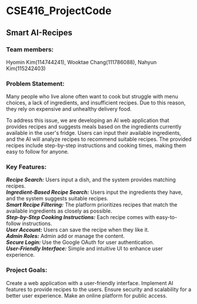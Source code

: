 # CSE416_ProjectCode

## Smart AI-Recipes

### Team members:

Hyomin Kim(114744241), Wooktae Chang(111786088), Nahyun Kim(115242403)

### Problem Statement:

Many people who live alone often want to cook but struggle with menu choices, a lack of ingredients, and insufficient recipes. Due to this reason, they rely on expensive and unhealthy delivery food.

To address this issue, we are developing an AI web application that provides recipes and suggests meals based on the ingredients currently available in the user's fridge. Users can input their available ingredients, and the AI will analyze recipes to recommend suitable recipes. The provided recipes include step-by-step instructions and cooking times, making them easy to follow for anyone.

### Key Features:

**_Recipe Search:_** Users input a dish, and the system provides matching recipes.  
**_Ingredient-Based Recipe Search:_** Users input the ingredients they have, and the system suggests suitable recipes.  
**_Smart Recipe Filtering:_** The platform prioritizes recipes that match the available ingredients as closely as possible.  
**_Step-by-Step Cooking Instructions:_** Each recipe comes with easy-to-follow instructions.  
**_User Account:_** Users can save the recipe when they like it.  
**_Admin Roles:_** Admin add or manage the content.  
**_Secure Login:_** Use the Google OAuth for user authentication.  
**_User-Friendly Interface:_** Simple and intuitive UI to enhance user experience.

### Project Goals:

Create a web application with a user-friendly interface.
Implement AI features to provide recipes to the users.
Ensure security and scalability for a better user experience.
Make an online platform for public access.
